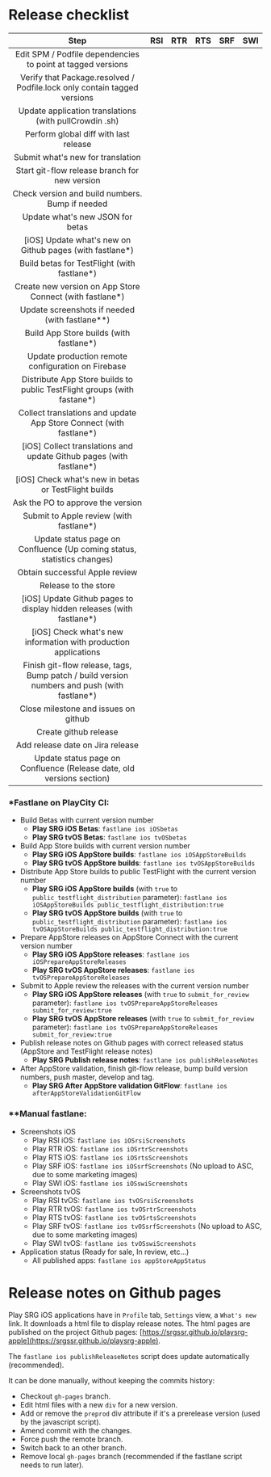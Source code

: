 # Release checklist

| Step | RSI | RTR | RTS | SRF | SWI |
|:--:|:--:|:--:|:--:|:--:|:--:|
| Edit SPM / Podfile dependencies to point at tagged versions ||||||
| Verify that Package.resolved / Podfile.lock only contain tagged versions ||||||
| Update application translations (with pullCrowdin .sh) ||||||
| Perform global diff with last release ||||||
| Submit what's new for translation ||||||
| Start git-flow release branch for new version ||||||
| Check version and build numbers. Bump if needed ||||||
| Update what's new JSON for betas ||||||
| [iOS] Update what's new on Github pages (with fastlane\*) ||||||
| Build betas for TestFlight (with fastlane\*) ||||||
| Create new version on App Store Connect (with fastlane\*) ||||||
| Update screenshots if needed (with fastlane\*\*) ||||||
| Build App Store builds (with fastlane\*) ||||||
| Update production remote configuration on Firebase ||||||
| Distribute App Store builds to public TestFlight groups (with fastane\*) ||||||
| Collect translations and update App Store Connect (with fastlane\*) ||||||
| [iOS] Collect translations and update Github pages (with fastlane\*) ||||||
| [iOS] Check what's new in betas or TestFlight builds ||||||
| Ask the PO to approve the version ||||||
| Submit to Apple review (with fastlane\*) ||||||
| Update status page on Confluence (Up coming status, statistics changes) ||||||
| Obtain successful Apple review ||||||
| Release to the store ||||||
| [iOS] Update Github pages to display hidden releases (with fastlane\*) ||||||
| [iOS] Check what's new information with production applications ||||||
| Finish git-flow release, tags, Bump patch / build version numbers and push (with fastlane\*) ||||||
| Close milestone and issues on github ||||||
| Create github release ||||||
| Add release date on Jira release ||||||
| Update status page on Confluence (Release date, old versions section) ||||||

### \*Fastlane on PlayCity CI:

- Build Betas with current version number
	- **Play SRG iOS Betas**: `fastlane ios iOSbetas`
	- **Play SRG tvOS Betas**: `fastlane ios tvOSbetas`
- Build App Store builds with current version number
	- **Play SRG iOS AppStore builds**: `fastlane ios iOSAppStoreBuilds`
	- **Play SRG tvOS AppStore builds**: `fastlane ios tvOSAppStoreBuilds`
- Distribute App Store builds to public TestFlight with the current version number
	- **Play SRG iOS AppStore builds** (with `true` to `public_testflight_distribution` parameter): `fastlane ios iOSAppStoreBuilds public_testflight_distribution:true`
	- **Play SRG tvOS AppStore builds** (with `true` to `public_testflight_distribution` parameter): `fastlane ios tvOSAppStoreBuilds public_testflight_distribution:true`
- Prepare AppStore releases on AppStore Connect with the current version number
	- **Play SRG iOS AppStore releases**: `fastlane ios iOSPrepareAppStoreReleases`
	- **Play SRG tvOS AppStore releases**: `fastlane ios tvOSPrepareAppStoreReleases`
- Submit to Apple review the releases with the current version number
	- **Play SRG iOS AppStore releases** (with `true` to `submit_for_review` parameter): `fastlane ios tvOSPrepareAppStoreReleases submit_for_review:true`
	- **Play SRG tvOS AppStore releases** (with `true` to `submit_for_review` parameter):  `fastlane ios tvOSPrepareAppStoreReleases submit_for_review:true`
- Publish release notes on Github pages with correct released status (AppStore and TestFlight release notes)
 	- **Play SRG Publish release notes**: `fastlane ios publishReleaseNotes`
- After AppStore validation, finish git-flow release, bump build version numbers, push master, develop and tag.
 	- **Play SRG After AppStore validation GitFlow**: `fastlane ios afterAppStoreValidationGitFlow`

### \*\*Manual fastlane:

- Screenshots iOS
	- Play RSI iOS: `fastlane ios iOSrsiScreenshots`
	- Play RTR iOS: `fastlane ios iOSrtrScreenshots`
	- Play RTS iOS: `fastlane ios iOSrtsScreenshots`
	- Play SRF iOS: `fastlane ios iOSsrfScreenshots` (No upload to ASC, due to some marketing images)
	- Play SWI iOS: `fastlane ios iOSswiScreenshots`
- Screenshots tvOS
	- Play RSI tvOS: `fastlane ios tvOSrsiScreenshots`
	- Play RTR tvOS: `fastlane ios tvOSrtrScreenshots`
	- Play RTS tvOS: `fastlane ios tvOSrtsScreenshots`
	- Play SRF tvOS: `fastlane ios tvOSsrfScreenshots` (No upload to ASC, due to some marketing images)
	- Play SWI tvOS: `fastlane ios tvOSswiScreenshots`
- Application status (Ready for sale, In review, etc…)
	- All published apps: `fastlane ios appStoreAppStatus`

# Release notes on Github pages

Play SRG iOS applications have in `Profile` tab, `Settings` view, a `What's new` link.
It downloads a html file to display release notes. The html pages are published on the project Github pages: [https://srgssr.github.io/playsrg-apple](https://srgssr.github.io/playsrg-apple).

The `fastlane ios publishReleaseNotes` script does update automatically (recommended).

It can be done manually, without keeping the commits history:

- Checkout `gh-pages` branch.
- Edit html files with a new `div` for a new version.
- Add or remove the `preprod` div attribute if it's a prerelease version (used by the javascript script).
- Amend commit with the changes.
- Force push the remote branch.
- Switch back to an other branch.
- Remove local `gh-pages` branch (recommended if the fastlane script needs to run later).
